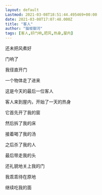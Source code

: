 ```yaml
---
layout: default
Lastmod: 2021-03-08T18:51:44.495469+00:00
date: 2021-03-08T17:07:48.000Z
title: "客人"
author: "猫坂御河"
tags: [客人,好门响,把风,热身,屋内]
---
```


还未把风煮好

门响了

我径直开门

一个物体走了进来

这是今天的最后一位客人

客人来到屋内，开始了一天的热身

它首先开了我的窗

然后拆了我的床

接着喝了我的汤

之后杀了我的人

最后带走我的头

还礼貌地关上我的门

我乖乖待在原地

继续吃我的面

